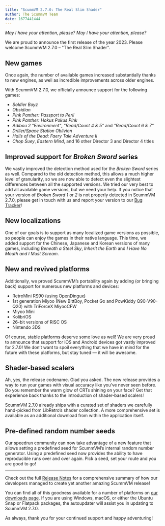 ```yaml
---
title: "ScummVM 2.7.0: The Real Slim Shader"
author: The ScummVM Team
date: 1677441444
---
```

_May I have your attention, please? May I have your attention, please?_

We are proud to announce the first release of the year 2023. Please welcome ScummVM 2.7.0 – "The Real Slim Shader".

## New games
Once again, the number of available games increased substantially thanks to new engines, as well as incredible improvements across older engines.

With ScummVM 2.7.0, we officially announce support for the following games:

* _Soldier Boyz_
* _Obsidian_
* _Pink Panther: Passport to Peril_
* _Pink Panther: Hokus Pokus Pink_
* _Adibou 2 "Environment"_, _"Read/Count 4 & 5"_ and _"Read/Count 6 & 7"_
* _Driller/Space Station Oblivion_
* _Halls of the Dead: Faery Tale Adventure II_
* _Chop Suey_, _Eastern Mind_, and 16 other Director 3 and Director 4 titles

## Improved support for _Broken Sword_ series
We vastly improved the detection method used for the _Broken Sword_ series as well. Compared to the old detection method, this allows a much higher level of granularity, so we are now able to detect even the slightest differences between all the supported versions. We tried our very best to add all available game versions, but we need your help. If you notice that your version of _Broken Sword 1_ or _2_ is not properly detected in ScummVM 2.7.0, please get in touch with us and report your version to our [Bug Tracker](https://bugs.scummvm.org/)!

## New localizations
One of our goals is to support as many localized game versions as possible, so people can enjoy the games in their native language. This time, we added support for the Chinese, Japanese and Korean versions of many games, including _Beneath a Steel Sky_, _Inherit the Earth_ and _I Have No Mouth and I Must Scream_.

## New and revived platforms
Additionally, we proved ScummVM’s portability again by adding (or bringing back) support for numerous new platforms and devices:

* RetroMini RS90 (using [OpenDingux](https://github.com/OpenDingux/))
* 1st generation Miyoo (New BittBoy, Pocket Go and PowKiddy Q90-V90-Q20) with TriForceX MiyooCFW
* Miyoo Mini
* KolibriOS
* 26-bit versions of RISC OS
* Nintendo 3DS

Of course, stable platforms deserve some love as well! We are very proud to announce that support for iOS and Android devices got vastly improved for 2.7.0! We don’t want to spoil everything that we have in mind for the future with these platforms, but stay tuned — it will be awesome.

## Shader-based scalers
Ah, yes, the release codename. Glad you asked. The new release provides a way to run your games with visual accuracy like you've never seen before. Do you remember the warm glow of CRTs shining on your face? Get that experience back thanks to the introduction of shader-based scalers!

ScummVM 2.7.0 already ships with a curated set of shaders we carefully hand-picked from LibRetro’s shader collection. A more comprehensive set is available as an additional download from within the application itself.

## Pre-defined random number seeds
Our speedrun community can now take advantage of a new feature that allows setting a predefined seed for ScummVM’s internal random number generator. Using a predefined seed now provides the ability to have reproducible runs over and over again. Pick a seed, set your route and you are good to go!

----

Check out the full [Release Notes](https://downloads.scummvm.org/frs/scummvm/2.7.0/ReleaseNotes.html) for a comprehensive summary of how our developers managed to create yet another amazing ScummVM release!

You can find all of this goodness available for a number of platforms on [our downloads page](https://www.scummvm.org/downloads/). If you are using Windows, macOS, or either the Ubuntu Snap or Flatpack packages, the autoupdater will assist you in updating to ScummVM 2.7.0.

As always, thank you for your continued support and happy adventuring!
